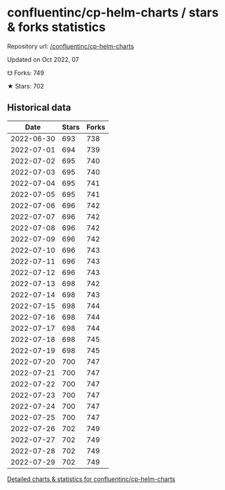 # confluentinc/cp-helm-charts / stars & forks statistics

Repository url: [/confluentinc/cp-helm-charts](https://github.com/confluentinc/cp-helm-charts)

Updated on Oct 2022, 07

☋ Forks: 749

★ Stars: 702

## Historical data
| Date | Stars | Forks |
|------|-------|-------|
| 2022-06-30 | 693 | 738 | 
| 2022-07-01 | 694 | 739 | 
| 2022-07-02 | 695 | 740 | 
| 2022-07-03 | 695 | 740 | 
| 2022-07-04 | 695 | 741 | 
| 2022-07-05 | 695 | 741 | 
| 2022-07-06 | 696 | 742 | 
| 2022-07-07 | 696 | 742 | 
| 2022-07-08 | 696 | 742 | 
| 2022-07-09 | 696 | 742 | 
| 2022-07-10 | 696 | 743 | 
| 2022-07-11 | 696 | 743 | 
| 2022-07-12 | 696 | 743 | 
| 2022-07-13 | 698 | 742 | 
| 2022-07-14 | 698 | 743 | 
| 2022-07-15 | 698 | 744 | 
| 2022-07-16 | 698 | 744 | 
| 2022-07-17 | 698 | 744 | 
| 2022-07-18 | 698 | 745 | 
| 2022-07-19 | 698 | 745 | 
| 2022-07-20 | 700 | 747 | 
| 2022-07-21 | 700 | 747 | 
| 2022-07-22 | 700 | 747 | 
| 2022-07-23 | 700 | 747 | 
| 2022-07-24 | 700 | 747 | 
| 2022-07-25 | 700 | 747 | 
| 2022-07-26 | 702 | 749 | 
| 2022-07-27 | 702 | 749 | 
| 2022-07-28 | 702 | 749 | 
| 2022-07-29 | 702 | 749 | 


[Detailed charts & statistics for confluentinc/cp-helm-charts](https://reviewgithub.com/rep/confluentinc/cp-helm-charts)
